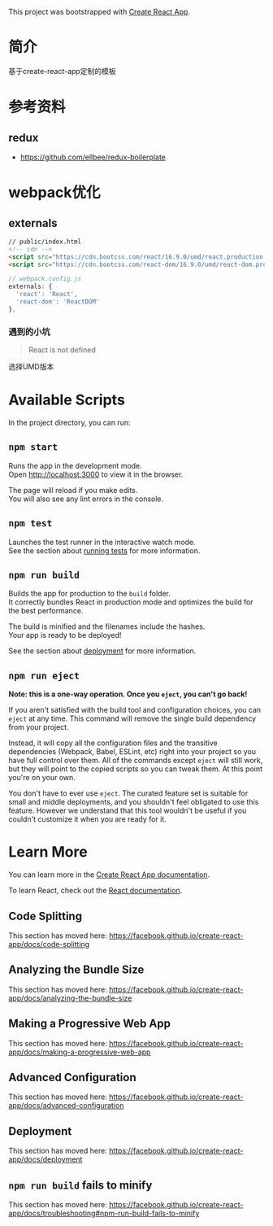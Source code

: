 This project was bootstrapped with [Create React App](https://github.com/facebook/create-react-app).

# 简介

基于create-react-app定制的模板

# 参考资料

## redux

- <https://github.com/ellbee/redux-boilerplate>

# webpack优化

## externals

```html
// public/index.html
<!-- cdn -->
<script src="https://cdn.bootcss.com/react/16.9.0/umd/react.production.min.js"></script>
<script src="https://cdn.bootcss.com/react-dom/16.9.0/umd/react-dom.production.min.js"></script>
```

```javascript
// webpack.config.js
externals: {
  'react': 'React',
  'react-dom': 'ReactDOM'
},
```

### 遇到的小坑

> React is not defined

选择UMD版本


# Available Scripts

In the project directory, you can run:

## `npm start`

Runs the app in the development mode.<br>
Open <http://localhost:3000> to view it in the browser.

The page will reload if you make edits.<br>
You will also see any lint errors in the console.

## `npm test`

Launches the test runner in the interactive watch mode.<br>
See the section about [running tests](https://facebook.github.io/create-react-app/docs/running-tests) for more information.

## `npm run build`

Builds the app for production to the `build` folder.<br>
It correctly bundles React in production mode and optimizes the build for the best performance.

The build is minified and the filenames include the hashes.<br>
Your app is ready to be deployed!

See the section about [deployment](https://facebook.github.io/create-react-app/docs/deployment) for more information.

## `npm run eject`

**Note: this is a one-way operation. Once you `eject`, you can't go back!**

If you aren't satisfied with the build tool and configuration choices, you can `eject` at any time. This command will remove the single build dependency from your project.

Instead, it will copy all the configuration files and the transitive dependencies (Webpack, Babel, ESLint, etc) right into your project so you have full control over them. All of the commands except `eject` will still work, but they will point to the copied scripts so you can tweak them. At this point you're on your own.

You don't have to ever use `eject`. The curated feature set is suitable for small and middle deployments, and you shouldn't feel obligated to use this feature. However we understand that this tool wouldn't be useful if you couldn't customize it when you are ready for it.

# Learn More

You can learn more in the [Create React App documentation](https://facebook.github.io/create-react-app/docs/getting-started).

To learn React, check out the [React documentation](https://reactjs.org/).

## Code Splitting

This section has moved here: <https://facebook.github.io/create-react-app/docs/code-splitting>

## Analyzing the Bundle Size

This section has moved here: <https://facebook.github.io/create-react-app/docs/analyzing-the-bundle-size>

## Making a Progressive Web App

This section has moved here: <https://facebook.github.io/create-react-app/docs/making-a-progressive-web-app>

## Advanced Configuration

This section has moved here: <https://facebook.github.io/create-react-app/docs/advanced-configuration>

## Deployment

This section has moved here: <https://facebook.github.io/create-react-app/docs/deployment>

## `npm run build` fails to minify

This section has moved here: <https://facebook.github.io/create-react-app/docs/troubleshooting#npm-run-build-fails-to-minify>
